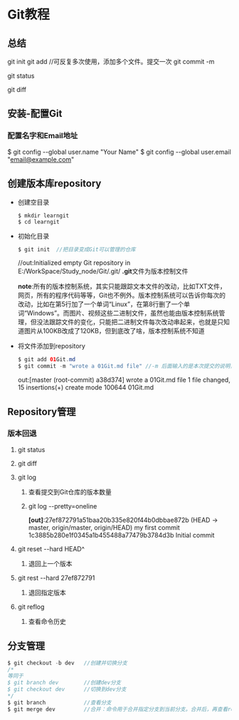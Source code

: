 # Git教程
## 总结
git init
git add <file>  //可反复多次使用，添加多个文件。提交一次
git commit -m <message>

git status

git diff <file>

## 安装-配置Git
### 配置名字和Email地址
$ git config --global user.name "Your Name"
$ git config --global user.email "email@example.com"

## 创建版本库repository
* 创建空目录

  ```
  $ mkdir learngit
  $ cd learngit
  ```

* 初始化目录

  ```java
  $ git init  //把目录变成Git可以管理的仓库
  ```

  //out:Initialized empty Git repository in E:/WorkSpace/Study_node/Git/.git/
  **.git**文件为版本控制文件

  **note**:所有的版本控制系统，其实只能跟踪文本文件的改动，比如TXT文件，网页，所有的程序代码等等，Git也不例外。版本控制系统可以告诉你每次的改动，比如在第5行加了一个单词“Linux”，在第8行删了一个单词“Windows”。而图片、视频这些二进制文件，虽然也能由版本控制系统管理，但没法跟踪文件的变化，只能把二进制文件每次改动串起来，也就是只知道图片从100KB改成了120KB，但到底改了啥，版本控制系统不知道

* 将文件添加到repository

	```java
	$ git add 01Git.md
	$ git commit -m "wrote a 01Git.md file"	//-m 后面输入的是本次提交的说明，可以输入任意内容，当然最好是有意义的，这样你就能从历史记录里方便地找到改动记录
	```
	
	out:[master (root-commit) a38d374] wrote a 01Git.md file
	 1 file changed, 15 insertions(+)
	 create mode 100644 01Git.md

## Repository管理

### 版本回退

1. git status

2. git diff <file>

3. git log 

   1. 查看提交到Git仓库的版本数量

   2. git log --pretty=oneline

      **[out]**:27ef872791a51baa20b335e820f44b0dbbae872b (HEAD -> master, origin/master, origin/HEAD) my first commit
      		1c3885b280e1f0345a1b455488a77479b3784d3b Initial commit

4. git reset --hard HEAD^

   1. 退回上一个版本

5. git rest --hard 27ef872791

   1. 退回指定版本

6. git reflog

   1. 查看命令历史

## 分支管理

```java
$ git checkout -b dev	//创建并切换分支
/*
等同于
$ git branch dev		//创建dev分支
$ git checkout dev		//切换到dev分支
*/
$ git branch			//查看分支
$ git merge dev			//合并：命令用于合并指定分支到当前分支。合并后，再查看readme.txt的内容，就可以看到，和dev分支的最新提交是完全一样的。
```

